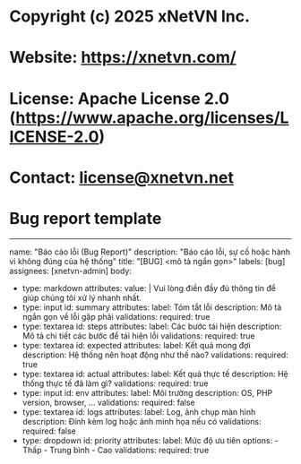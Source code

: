 # Copyright (c) 2025 xNetVN Inc.
# Website: https://xnetvn.com/
# License: Apache License 2.0 (https://www.apache.org/licenses/LICENSE-2.0)
# Contact: license@xnetvn.net
#
# Bug report template
---
name: "Báo cáo lỗi (Bug Report)"
description: "Báo cáo lỗi, sự cố hoặc hành vi không đúng của hệ thống"
title: "[BUG] <mô tả ngắn gọn>"
labels: [bug]
assignees: [xnetvn-admin]
body:
  - type: markdown
    attributes:
      value: |
        Vui lòng điền đầy đủ thông tin để giúp chúng tôi xử lý nhanh nhất.
  - type: input
    id: summary
    attributes:
      label: Tóm tắt lỗi
      description: Mô tả ngắn gọn về lỗi gặp phải
    validations:
      required: true
  - type: textarea
    id: steps
    attributes:
      label: Các bước tái hiện
      description: Mô tả chi tiết các bước để tái hiện lỗi
    validations:
      required: true
  - type: textarea
    id: expected
    attributes:
      label: Kết quả mong đợi
      description: Hệ thống nên hoạt động như thế nào?
    validations:
      required: true
  - type: textarea
    id: actual
    attributes:
      label: Kết quả thực tế
      description: Hệ thống thực tế đã làm gì?
    validations:
      required: true
  - type: input
    id: env
    attributes:
      label: Môi trường
      description: OS, PHP version, browser, ...
    validations:
      required: false
  - type: textarea
    id: logs
    attributes:
      label: Log, ảnh chụp màn hình
      description: Đính kèm log hoặc ảnh minh họa nếu có
    validations:
      required: false
  - type: dropdown
    id: priority
    attributes:
      label: Mức độ ưu tiên
      options:
        - Thấp
        - Trung bình
        - Cao
    validations:
      required: true
